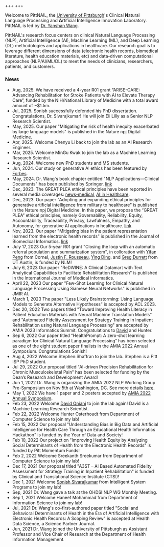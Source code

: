 +++
+++

<!-- NAIL {{{ -->

Welcome to PittNAIL, the [University of Pittsburgh][pitt]'s Clinical **N**atural Language Processing
and **A**rtificial **I**ntelligence Innovation **L**aboratory. PittNAIL is led by
[Dr. Yanshan Wang][drwang].

<!-- }}} -->

<!-- Intro {{{ -->

PittNAIL's research focus centers on clinical Natural Language Processing (NLP), Artificial
Intelligence (AI), Machine Learning (ML), and Deep Learning (DL) methodologies and applications in
healthcare. Our research goal is to leverage different dimensions of data (electronic health
records, biomedical literature, health education materials, etc) and data-driven computational
approaches (NLP/AI/ML/DL) to meet the needs of clinicians, researchers, patients, and customers.

<!-- }}} -->

<!-- News {{{ -->

### News

- Aug, 2025. We have received a 4-year R01 grant “ARISE-CARE: Advancing Rehabilitation for Stroke Patients with AI to Elevate Therapy Care”, funded by the NIH/National Library of Medicine with a total award amount of ~$1.5m.
- Jul, 2025. Sonish successfully defended his PhD dissertation. Congratulations, Dr. Sivarajkumar! He will join Eli Lilly as a Senior NLP Research Scientist.
- May, 2025. Our paper "Mitigating the risk of health inequity exacerbated by large language models" is published in the Nature npj Digital Medicine.
- Apr, 2025. Welcome Chenyu Li back to join the lab as an AI Research Engineer.
- Mar, 2025. Welcome MinGu Kwak to join the lab as a Machine Learning Research Scientist.
- Aug, 2024. Welcome new PhD students and MS students.
- Jun, 2024. Our study on generative AI ethics has been featured by [Forbes][forbes_news].
- May, 2024. Dr. Wang's book chapter entitled "NLP Applications—Clinical Documents" has been published by Springer. [link][book]
- Dec, 2023. The GREAT PLEA ethical principles have been reported in several media coverages: [news-medical][great1], [AI in Healthcare][great2].
- Dec, 2023. Our paper "Adopting and expanding ethical principles for generative artificial intelligence from military to healthcare" is published in the Nature npj Digital Medicine. In this paper, we propose the “GREAT PLEA” ethical principles, namely Governability, Reliability, Equity, Accountability, Traceability, Privacy, Lawfulness, Empathy, and Autonomy, for generative AI applications in healthcare. [link][great]
- Nov, 2023. Our paper "Mitigating bias in the patient representation learned from the electronic health records" is published in the Journal of Biomedical Informatics. [link][fpm]
- July 17, 2023 Our 5-year R01 grant "Closing the loop with an automatic referral population and summarization system", in colloration with [Yifan Peng][yifan] from Cornel, [Justin F. Rousseau][justin], [Ying Ding][ying], and [Greg Durrett][greg] from UT Austin, is funded by NLM! 
- July 6, 2023 Our paper "ReDWINE: A Clinical Datamart with Text Analytical Capabilities to Facilitate Rehabilitation Research" is published in the International Journal of Medical Informatics.
- April 22, 2023 Our paper "Few-Shot Learning for Clinical Natural Language Processing Using Siamese Neural Networks" is published in JMIR AI.
- March 1, 2023 The paper "Less Likely Brainstorming: Using Language Models to Generate Alternative Hypotheses" is accepted by ACL 2023.
- Dec 20, 2022 Two papers titled "Toward Improving Health Literacy in Patient Education Materials with Neural Machine Translation Models" and "Automated Fidelity Assessment for Strategy Training in Inpatient Rehabilitation using Natural Language Processing" are accepted by AMIA 2023 Informatics Summit. Congratulations to [David][david] and Hunter.
- Sep 6, 2022 Our paper titled “HealthPrompt: A zero-shot learning paradigm for Clinical Natural Language Processing” has been selected as one of the eight student paper finalists in the AMIA 2022 Annual Symposium. Congratulations Sonish!
- Aug 4, 2022 Welcome Stephen Shaffran to join the lab. Stephen is a Pitt ISP PhD student.
- Jul 29, 2022 Our proposal titled "AI-driven Precision Rehabilitation for Chronic Musculoskeletal Pain" has been selected for funding by the Dean’s Research and Development Award!
- Jun 1, 2022 Dr. Wang is organizing the AMIA 2022 NLP Working Group Pre-Symposium on Nov 5th at Washington, DC. See more details [here][amia22nlp].
- May 1, 2022 We have 1 paper and 2 posters accepted by [AMIA 2022 Annual Symposium][amia2022].
- Feb 23, 2022 Welcome [David Oniani][david] to join the lab again! David is a Machine Learning Research Scientist.
- Feb 22, 2022 Welcome Hunter Osterhoudt from Department of Computer Science to join my lab!
- Feb 15, 2022 Our proposal "Understanding Bias in Big Data and Artificial Intelligence for Health Care Through an Educational Health Informatics Hackathon" is funded by the Year of Data and Society!
- Feb 10, 2022 Our project on "Improving Health Equity by Analyzing Social Determinants of Health from the Electronic Health Records" is funded by Pitt Momentum Funds!
- Feb 2, 2022 Welcome Sreekanth Sreekumar from Department of Computer Science to join my lab!
- Dec 17, 2021 Our proposal titled "A3ST – AI Based Automated Fidelity Assessment for Strategy Training in Inpatient Rehabilitation" is funded by Clinical and Translational Science Institute (CTSI)!
- Dec 1, 2021 Welcome [Sonish Sivarajkumar][sonish] from Intelligent System Programs to join my lab!
- Sep, 2021 Dr. Wang gave a talk at the OHDSI NLP WG Monthly Meeting.
- Sep 1, 2021 Welcome Haneef Mohammad from Department of Information Science to join my lab!
- Jul, 2021 Dr. Wang's co-first-authored paper titled "Social and Behavioral Determinants of Health in the Era of Artificial Intelligence with Electronic Health Records: A Scoping Review" is accepted at Health Data Science, a Science Partner Journal.
- Jun, 2021 Dr. Wang joined the University of Pittsburgh as Assistant Professor and Vice Chair of Research at the Department of Health Information Management.

<!-- }}} -->

<!-- Links {{{ -->

[drwang]: https://sites.pitt.edu/~yaw89/
[david]: https://oniani.ai
[pitt]: https://www.pitt.edu/
[david]: https://oniani.ai/
[sonish]: https://sonishsivarajkumar.github.io/homepage/
[amia2022]: https://amia.org/education-events/annual-symposium
[amia22nlp]: https://pittnail.github.io/AMIANLP2022/
[yifan]: https://pengyifan.com/
[justin]: https://dellmed.utexas.edu/directory/justin-rousseau
[ying]: https://yingding.ischool.utexas.edu/
[greg]: https://www.cs.utexas.edu/~gdurrett/
[fpm]: https://doi.org/10.1016/j.jbi.2023.104544
[great]: https://www.nature.com/articles/s41746-023-00965-x
[great1]: https://www.news-medical.net/news/20231205/GREAT-PLEA-system-proposed-for-responsible-use-of-generative-AI-in-healthcare.aspx
[great2]: https://aiin.healthcare/topics/artificial-intelligence/ethical-healthcare-ai-8-mnemonic-elements
[forbes_news]: https://www.forbes.com/sites/forbesbooksauthors/2024/06/25/6-strategies-to-improve-trust-in-generative-ai-in-healthcare/
[book]: https://link.springer.com/chapter/10.1007/978-3-031-55865-8_12

<!-- }}} -->
